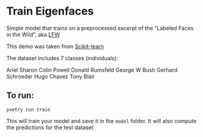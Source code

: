 # Train Eigenfaces

Simple model that trains on a preprocessed excerpt of the “Labeled Faces in the Wild”, aka [LFW](http://vis-www.cs.umass.edu/lfw/)

This demo was taken from [Scikit-learn](https://scikit-learn.org/stable/auto_examples/applications/plot_face_recognition.html)

The dataset includes 7 classes (individuals):

Ariel Sharon
Colin Powell
Donald Rumsfeld
George W Bush
Gerhard Schroeder
Hugo Chavez
Tony Blair

## To run:

`poetry run train`

This will train your model and save it in the `model` folder. It will also compute the predictions for the test dataset
